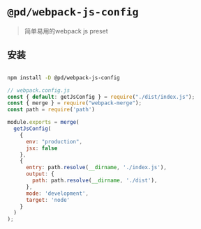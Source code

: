 # `@pd/webpack-js-config`

> 简单易用的webpack js preset

## 安装

```bash

npm install -D @pd/webpack-js-config

```

```javascript
// webpack.config.js
const { default: getJsConfig } = require("./dist/index.js");
const { merge } = require("webpack-merge");
const path = require('path')

module.exports = merge(
  getJsConfig(
    {
      env: "production",
      jsx: false
    },
    {
      entry: path.resolve(__dirname, './index.js'),
      output: {
        path: path.resolve(__dirname, './dist'),
      },
      mode: 'development',
      target: 'node'
    }
  )
);
```
